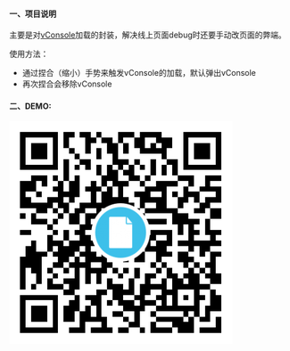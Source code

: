 #### 一、项目说明

主要是对[vConsole](https://github.com/Tencent/vConsole)加载的封装，解决线上页面debug时还要手动改页面的弊端。

使用方法：

* 通过捏合（缩小）手势来触发vConsole的加载，默认弹出vConsole
* 再次捏合会移除vConsole



#### 二、DEMO:

![vvConsole demo](./src/img/qrCode.png)

